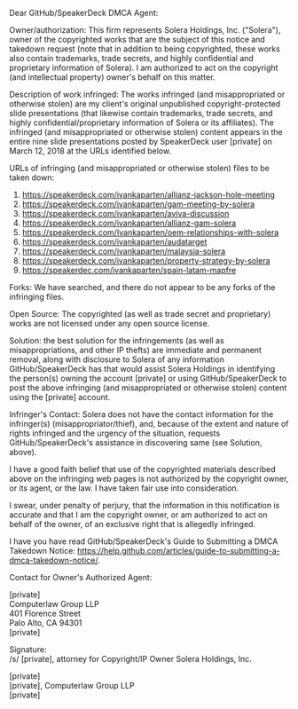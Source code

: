 Dear GitHub/SpeakerDeck DMCA Agent:

Owner/authorization: This firm represents Solera Holdings, Inc. ("Solera"), owner of the copyrighted works that are the subject of this notice and takedown request (note that in addition to being copyrighted, these works also contain trademarks, trade secrets, and highly confidential and proprietary information of Solera). I am authorized to act on the copyright (and intellectual property) owner's behalf on this matter.

Description of work infringed: The works infringed (and misappropriated or otherwise stolen) are my client's original unpublished copyright-protected slide presentations (that likewise contain trademarks, trade secrets, and highly confidential/proprietary information of Solera or its affiliates). The infringed (and misappropriated or otherwise stolen) content appears in the entire nine slide presentations posted by SpeakerDeck user [private] on March 12, 2018 at the URLs identified below.

URLs of infringing (and misappropriated or otherwise stolen) files to be taken down:

1. https://speakerdeck.com/ivankaparten/allianz-jackson-hole-meeting  
2. https://speakerdeck.com/ivankaparten/gam-meeting-by-solera  
3. https://speakerdeck.com/ivankaparten/aviva-discussion  
4. https://speakerdeck.com/ivankaparten/allianz-gam-solera  
5. https://speakerdeck.com/Ivankaparten/oem-relationships-with-solera  
6. https://speakerdeck.com/ivankaparten/audatarget  
7. https://speakerdeck.com/ivankaparten/malaysia-solera  
8. https://speakerdeck.com/ivankaparten/property-strategy-by-solera  
9. https://speakerdec.com/ivankaparten/spain-latam-mapfre  

Forks: We have searched, and there do not appear to be any forks of the infringing files.

Open Source: The copyrighted (as well as trade secret and proprietary) works are not licensed under any open source license.

Solution: the best solution for the infringements (as well as misappropriations, and other IP thefts) are immediate and permanent removal, along with disclosure to Solera of any information GitHub/SpeakerDeck has that would assist Solera Holdings in identifying the person(s) owning the account [private] or using GitHub/SpeakerDeck to post the above infringing (and misappropriated or otherwise stolen) content using the [private] account.

Infringer's Contact: Solera does not have the contact information for the infringer(s) (misappropriator/thief), and, because of the extent and nature of rights infringed and the urgency of the situation, requests GitHub/SpeakerDeck's assistance in discovering same (see Solution, above).

I have a good faith belief that use of the copyrighted materials described above on the infringing web pages is not authorized by the copyright owner, or its agent, or the law. I have taken fair use into consideration.

I swear, under penalty of perjury, that the information in this notification is accurate and that I am the copyright owner, or am authorized to act on behalf of the owner, of an exclusive right that is allegedly infringed.

I have you have read GitHub/SpeakerDeck's Guide to Submitting a DMCA Takedown Notice: https://help.github.com/articles/guide-to-submitting-a-dmca-takedown-notice/.

Contact for Owner's Authorized Agent:

[private]  
Computerlaw Group LLP  
401 Florence Street  
Palo Alto, CA 94301  
[private]

Signature:  
/s/ [private], attorney for Copyright/IP Owner Solera Holdings, Inc.

[private]  
[private], Computerlaw Group LLP   
[private]
